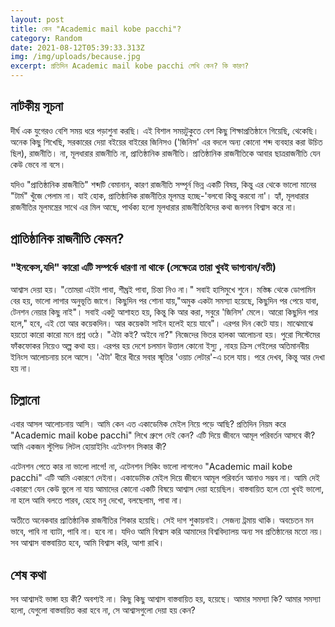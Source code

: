 ```yaml
---
layout: post
title: কেন "Academic mail kobe pacchi"?
category: Random
date: 2021-08-12T05:39:33.313Z
img: /img/uploads/because.jpg
excerpt: প্রতিদিন Academic mail kobe pacchi লেখি কেন? কি কারণ?
---
```

## নাটকীয় সূচনা



দীর্ঘ এক যুগেরও বেশি সময় ধরে পড়াশুনা করছি।  এই বিশাল সময়টুকুতে বেশ কিছু শিক্ষাপ্রতিষ্ঠানে গিয়েছি, থেকেছি। অনেক কিছু শিখেছি, সরকারের দেয়া বইয়ের বাইরের জিনিসও ('জিনিস' এর বদলে অন্য কোনো শব্দ ব্যবহার করা উচিত ছিল), রাজনীতি। না, মূলধারার রাজনীতি না, প্রাতিষ্ঠানিক রাজনীতি। প্রাতিষ্ঠানিক রাজনীতিকে আবার ছাত্ররাজনীতি যেন কেউ ভেবে না বসে। 

যদিও "প্রাতিষ্ঠানিক রাজনীতি" শব্দটি বেমানান, কারণ রাজনীতি সম্পূর্ন ভিন্ন একটি বিষয়, কিন্তু এর থেকে ভালো মানের "টার্ম" খুঁজে পেলাম না। 
যাই হোক, প্রাতিষ্ঠানিক রাজনীতির মূলমন্ত্র হচ্ছে-'বলবো কিন্তু করবো না'। হ্যাঁ, মূলধারার রাজনীতির মূলমন্ত্রের সাথে এর মিল আছে, পার্থক্য হলো মূলধারার রাজনীতিবিদের কথা জনগন বিশ্বাস করে না।  





## প্রাতিষ্ঠানিক রাজনীতি কেমন?

### "ইনকেস,যদি" কারো এটি সম্পর্কে ধারণা না থাকে (সেক্ষেত্রে তারা খুবই ভাগ্যবান/বতী)



আশ্বাস দেয়া হয়। "তোমরা এইটা পাবা, শীঘ্রই পাবা, চিন্তা নিও না।" সবাই হাসিমুখে শুনে। মস্তিষ্ক থেকে ডোপামিন বের হয়, ভালো লাগার অনুভূতি জাগে। কিছুদিন পর শোনা যায়,"অমুক একটা সমস্যা হয়েছে, কিছুদিন পর পেয়ে যাবা, টেনশন নেয়ার কিছু নাই"। সবাই একটু আশাহত হয়, কিন্তু কি আর করা, সবুরে 'জিনিস' মেলে। আরো কিছুদিন পার হলে," হবে, এই তো আর কয়েকদিন। আর কয়েকটা সাইন হলেই হয়ে যাবে"। এরপর দিন কেটে যায়। মাঝেমাঝে হয়তো কারো কারো মনে প্রশ্ন ওঠে। "ঐটা কই? অইবে না?" নিজেদের ভিতর হালকা আলোচনা হয়। পুরো সিস্টেমের ফাঁকফোকর নিয়েও অল্প কথা হয়। এরপর হয় দেশে চলমান উত্তাল কোনো ইস্যু , নাহয় ক্রিস গেইলের অতিমানবীয় ইনিংস আলোচনায় চলে আসে। 'ঐটা' ধীরে ধীরে  সবার স্মৃতির 'ওয়াচ লেটার'-এ চলে যায়। পরে দেখব, কিন্তু আর দেখা হয় না।




## চিল্লানো 



এবার আসল আলোচনায় আসি।  আমি কেন এত একাডেমিক মেইল নিয়ে পড়ে আছি? প্রতিদিন নিয়ম করে "Academic mail kobe pacchi" লিখে গ্রুপে দেই কেন? এটি দিয়ে জীবনে আমূল পরিবর্তন আসবে কী? আমি একজন স্টুপিড লিটল হোয়াইনিং এটেনশন সিকার কী?


এটেনশন পেতে কার না ভালো লাগে! না, এটেনশন সিকিং ভালো লাগলেও "Academic mail kobe pacchi" এটি আমি একারণে দেইনা। একাডেমিক মেইল দিয়ে জীবনে আমূল পরিবর্তন আনাও সম্ভব না। 
আমি দেই একারণে যেন কেউ ভুলে না যায় আমাদের কোনো একটি বিষয়ে আশ্বাস দেয়া হয়েছিল। বাস্তবায়িত হলে তো খুবই ভালো, না হলে আমি বলতে পারব, হেহে মনু দেখো, বলছেলাম, পাবা না। 


অতীতে অনেকবার প্রাতিষ্ঠানিক রাজনীতির শিকার হয়েছি। সেই দাগ শুকায়নাই। সেজন্য ট্রমায় থাকি। অবচেতন মন ভাবে, পাবি না ব্যাটা, পাবি না। হবে না। 
যদিও আমি বিশ্বাস করি আমাদের বিশ্ববিদ্যালয় অন্য সব প্রতিষ্ঠানের মতো নয়। সব আশ্বাস বাস্তবায়িত হবে, আমি বিশ্বাস করি, আশা রাখি।



## শেষ কথা
সব আশ্বাসই ভাঙ্গা হয় কী? অবশ্যই না। কিছু কিছু আশ্বাস বাস্তবায়িত হয়, হয়েছে।
আমার সমস্যা কি? আমার সমস্যা হলো, যেগুলো বাস্তবায়িত করা হবে না, সে আশ্বাসগুলো দেয়া হয় কেন?











